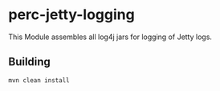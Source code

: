 # perc-jetty-logging
This Module assembles all log4j jars for logging of Jetty logs.

## Building
```
mvn clean install
```